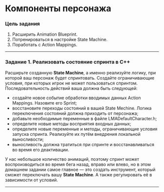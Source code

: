 # Компоненты персонажа

### Цель задания

1. Расширить Animation Blueprint.
2. Потренироваться в настройке State Machine.
3. Поработать с Action Mappings.

------

### Задание 1. Реализовать состояние спринта в С++

Расширьте созданную <b>State Machine</b>, а именно реализуйте логику, при которой ваш персонаж будет спринтовать. Создайте ограничивающие условия, при которых игрок не может пользоваться спринтом. Последовательность действий ваша должна быть следующей:
* создайте новое событие обработки вводимых данных Action Mappings. Назовите его Sprint;
* восстановите переходы состояний в вашей State Mechine. Логика переключения состояний должна приходить от персонажа;
* добавьте необходимые переменные в файле LMADefaultCharacter.h;
* определите новые методы восприятия входных данных;
* определите новые переменные и методы, ограничивающие условия запуска спринта. Реализуйте их путём внедрения локальной выносливости;
* выносливость должна тратиться при спринте и восстанавливаться во время его деактивации.

У нас небольшое количество анимаций, поэтому спринт может воспроизводиться во время бега назад, вправо или влево, но в этом домашнем задании самое главное — это создать инструмент, который сможет переключать вашу <b>State Machine</b>. А также регулировать её в зависимости от условий.

------
